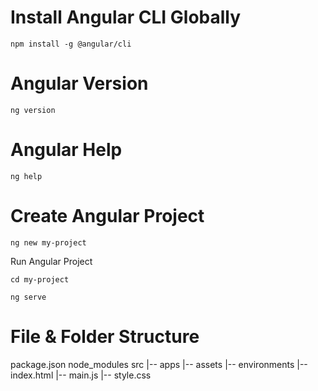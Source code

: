 # Install Angular CLI Globally
```shell
npm install -g @angular/cli
```
# Angular Version
```shell
ng version
```
# Angular Help
```shell
ng help
```
# Create Angular Project
```shell
ng new my-project
```
Run Angular Project
```shell
cd my-project
```
```shell
ng serve
```
# File & Folder Structure

package.json
node_modules
src 
  |-- apps
  |-- assets
  |-- environments
  |-- index.html
  |-- main.js
  |-- style.css
```shell

```
